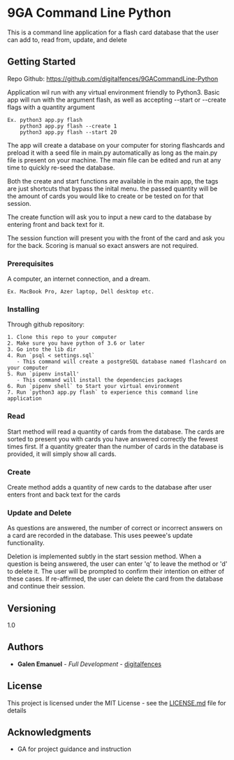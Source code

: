 # 9GA Command Line Python
This is a command line application for a flash card database that the user can add to, read from, update, and delete

## Getting Started
Repo Github: https://github.com/digitalfences/9GACommandLine-Python

Application wil run with any virtual environment friendly to Python3.
Basic app will run with the argument flash, as well as accepting --start or --create flags with a quantity argument
```
Ex. python3 app.py flash
    python3 app.py flash --create 1
    python3 app.py flash --start 20
```
The app will create a database on your computer for storing flashcards and preload it with a seed file in main.py automatically as long as the main.py file is present on your machine. The main file can be edited and run at any time to quickly re-seed the database.

Both the create and start functions are available in the main app, the tags are just shortcuts that bypass the inital menu. the passed quantity will be the amount of cards you would like to create or be tested on for that session.

The create function will ask you to input a new card to the database by entering front and back text for it.

The session function will present you with the front of the card and ask you for the back. Scoring is manual so exact answers are not required. 

### Prerequisites

A computer, an internet connection, and a dream.

```
Ex. MacBook Pro, Azer laptop, Dell desktop etc.
```

### Installing

Through github repository:

```
1. Clone this repo to your computer
2. Make sure you have python of 3.6 or later
3. Go into the lib dir
4. Run `psql < settings.sql`
   - This command will create a postgreSQL database named flashcard on your computer
5. Run `pipenv install'
   - This command will install the dependencies packages   
6. Run `pipenv shell` to Start your virtual environment
7. Run `python3 app.py flash` to experience this command line application
```

### Read

Start method will read a quantity of cards from the database. The cards are sorted to present you with cards you have answered correctly the fewest times first. If a quantity greater than the number of cards in the database is provided, it will simply show all cards. 

### Create

Create method adds a quantity of new cards to the database after user enters front and back text for the cards

### Update and Delete

As questions are answered, the number of correct or incorrect answers on a card are recorded in the database. This uses peewee's update functionality. 

Deletion is implemented subtly in the start session method. When a question is being answered, the user can enter 'q' to leave the method or 'd' to delete it. The user will be prompted to confirm their intention on either of these cases. If re-affirmed, the user can delete the card from the database and continue their session. 
## Versioning

1.0

## Authors

* **Galen Emanuel** - *Full Development* - [digitalfences](https://github.com/digitalfences)


## License

This project is licensed under the MIT License - see the [LICENSE.md](LICENSE.md) file for details

## Acknowledgments

* GA for project guidance and instruction
